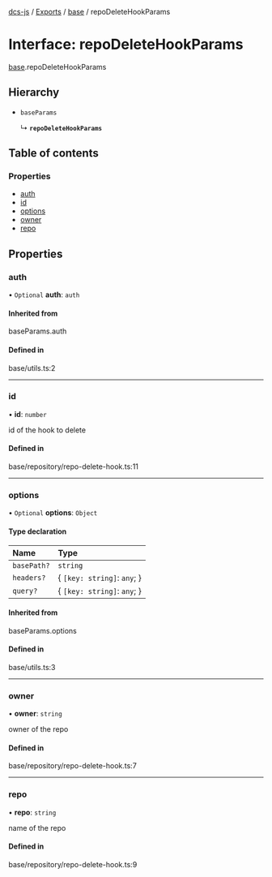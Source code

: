 [dcs-js](../README.md) / [Exports](../modules.md) / [base](../modules/base.md) / repoDeleteHookParams

# Interface: repoDeleteHookParams

[base](../modules/base.md).repoDeleteHookParams

## Hierarchy

- `baseParams`

  ↳ **`repoDeleteHookParams`**

## Table of contents

### Properties

- [auth](base.repoDeleteHookParams.md#auth)
- [id](base.repoDeleteHookParams.md#id)
- [options](base.repoDeleteHookParams.md#options)
- [owner](base.repoDeleteHookParams.md#owner)
- [repo](base.repoDeleteHookParams.md#repo)

## Properties

### <a id="auth" name="auth"></a> auth

• `Optional` **auth**: `auth`

#### Inherited from

baseParams.auth

#### Defined in

base/utils.ts:2

___

### <a id="id" name="id"></a> id

• **id**: `number`

id of the hook to delete

#### Defined in

base/repository/repo-delete-hook.ts:11

___

### <a id="options" name="options"></a> options

• `Optional` **options**: `Object`

#### Type declaration

| Name | Type |
| :------ | :------ |
| `basePath?` | `string` |
| `headers?` | { `[key: string]`: `any`;  } |
| `query?` | { `[key: string]`: `any`;  } |

#### Inherited from

baseParams.options

#### Defined in

base/utils.ts:3

___

### <a id="owner" name="owner"></a> owner

• **owner**: `string`

owner of the repo

#### Defined in

base/repository/repo-delete-hook.ts:7

___

### <a id="repo" name="repo"></a> repo

• **repo**: `string`

name of the repo

#### Defined in

base/repository/repo-delete-hook.ts:9
